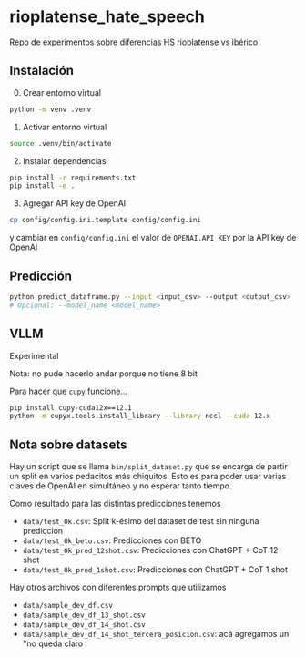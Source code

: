 # rioplatense_hate_speech

Repo de experimentos sobre diferencias HS rioplatense vs ibérico

## Instalación

0. Crear entorno virtual

```bash
python -m venv .venv
```

1. Activar entorno virtual

```bash
source .venv/bin/activate
```

2. Instalar dependencias

```bash
pip install -r requirements.txt
pip install -e .
```

3. Agregar API key de OpenAI

```bash
cp config/config.ini.template config/config.ini
```

y cambiar en `config/config.ini` el valor de `OPENAI.API_KEY` por la API key de OpenAI

## Predicción

```bash
python predict_dataframe.py --input <input_csv> --output <output_csv>
# Opcional: --model_name <model_name>
```

## VLLM

Experimental

Nota: no pude hacerlo andar porque no tiene 8 bit

Para hacer que `cupy` funcione...
```bash
pip install cupy-cuda12x==12.1
python -m cupyx.tools.install_library --library nccl --cuda 12.x
```

## Nota sobre datasets

Hay un script que se llama `bin/split_dataset.py` que se encarga de partir un split en varios pedacitos más chiquitos. Esto es para poder usar varias claves de OpenAI en simultáneo y no esperar tanto tiempo.

Como resultado para las distintas predicciones tenemos

- `data/test_0k.csv`: Split k-ésimo del dataset de test sin ninguna predicción
- `data/test_0k_beto.csv`: Predicciones con BETO
- `data/test_0k_pred_12shot.csv`: Predicciones con ChatGPT + CoT 12 shot
- `data/test_0k_pred_1shot.csv`: Predicciones con ChatGPT + CoT 1 shot

Hay otros archivos con diferentes prompts que utilizamos

- `data/sample_dev_df.csv`
- `data/sample_dev_df_13_shot.csv`
- `data/sample_dev_df_14_shot.csv`
- `data/sample_dev_df_14_shot_tercera_posicion.csv`: acá agregamos un "no queda claro
